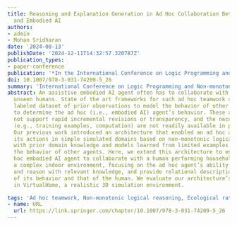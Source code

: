 ```yaml
---
title: Reasoning and Explanation Generation in Ad Hoc Collaboration Between Humans
  and Embodied AI
authors:
- admin
- Mohan Sridharan
date: '2024-08-13'
publishDate: '2024-12-11T14:32:57.320787Z'
publication_types:
- paper-conference
publication: '*In the International Conference on Logic Programming and Non-monotonic Reasoning (LPNMR), Texas, USA, August, 2024.*'
doi: 10.1007/978-3-031-74209-5_26
summary: 'International Conference on Logic Programming and Non-monotonic Reasoning (LPNMR)'
abstract: An assistive embodied AI agent often has to collaborate with previously
  unseen humans. State of the art frameworks for such ad hoc teamwork use a large
  labeled dataset of prior observations to model the behavior of other agents and
  to determine the ad hoc (i.e., embodied AI) agent’s behavior. These approaches do
  not support rapid incremental revisions or transparency, and the necessary resources
  (e.g., training examples, computation) are not readily available in practical domains.
  Our previous work introduced an architecture that enabled an ad hoc agent to choose
  its actions in simple simulated domains based on non-monotonic logical reasoning
  with prior domain knowledge and models learned from limited examples to predict
  the behavior of other agents. Here, we extend this architecture to enable an ad
  hoc embodied AI agent to collaborate with a human performing household tasks in
  a complex indoor environment, focusing on the ad hoc agent’s ability to identify
  and reason with relevant knowledge, and provide relational descriptions as explanations
  of its behavior and that of the human. We evaluate our architecture’s capabilities
  in VirtualHome, a realistic 3D simulation environment.

tags: 'Ad hoc teamwork, Non-monotonic logical reasoning, Ecological rationality, Explanation generation, Embodied AI'
- name: URL
  url: https://link.springer.com/chapter/10.1007/978-3-031-74209-5_26 
---
```


